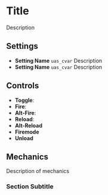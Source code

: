 # Title

Description

## Settings

* **Setting Name**
  `uas_cvar`
  Description
* **Setting Name**
   `uas_cvar`
   Description

## Controls

* **Toggle**:
* **Fire**:
* **Alt-Fire**:
* **Reload**:
* **Alt-Reload**
* **Firemode**
* **Unload**

## Mechanics

Description of mechanics

### Section Subtitle